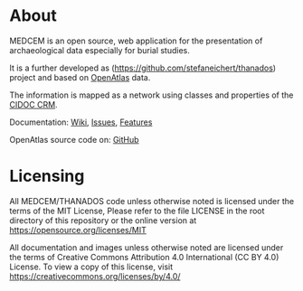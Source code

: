 # About

MEDCEM is an open source, web application for the presentation of archaeological data especially for burial studies.

It is a further developed as (https://github.com/stefaneichert/thanados) project and based on [OpenAtlas](https://openatlas.eu) data.

The information is mapped as a network using classes and properties of the [CIDOC CRM](http://www.cidoc-crm.org/).

Documentation: [Wiki](https://redmine.openatlas.eu/projects/uni/wiki), [Issues](https://redmine.openatlas.eu/projects/uni/issues), [Features](https://redmine.openatlas.eu/projects/uni/wiki/Features)

OpenAtlas source code on: [GitHub](https://github.com/craws/OpenAtlas)

# Licensing

All MEDCEM/THANADOS code unless otherwise noted is licensed under the terms of the MIT License,
Please refer to the file LICENSE in the root directory of this repository or the online version at https://opensource.org/licenses/MIT

All documentation and images unless otherwise noted are licensed under the terms of
Creative Commons Attribution 4.0 International (CC BY 4.0) License.
To view a copy of this license, visit https://creativecommons.org/licenses/by/4.0/
